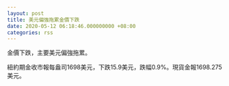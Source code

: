 ```yaml
---
layout: post
title: 美元偏強拖累金價下跌
date: 2020-05-12 06:18:46.000000000 +08:00
categories: rss
---
```


金價下跌，主要美元偏強拖累。

紐約期金收市報每盎司1698美元，下跌15.9美元，跌幅0.9%。現貨金報1698.275美元。
